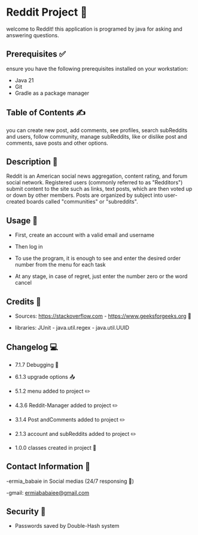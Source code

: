 # Reddit Project :speech_balloon:
welcome to Reddit!
this application is programed by java for asking and answering questions.


## Prerequisites ✅

ensure you have the following prerequisites installed on your workstation:

- Java 21
- Git
- Gradle as a package manager

## Table of Contents :writing_hand:

you can create new post, add comments, see profiles, search subReddits and users, follow community, manage subReddits, like or dislike post and comments, save posts and other options.

## Description :space_invader:

Reddit is an American social news aggregation, content rating, and forum social network. Registered users (commonly referred to as "Redditors") submit content to the site such as links, text posts, which are then voted up or down by other members. Posts are organized by subject into user-created boards called "communities" or "subreddits".

## Usage :mechanical_arm:
- First, create an account with a valid email and username

- Then log in

- To use the program, it is enough to see and enter the desired order number from the menu for each task

- At any stage, in case of regret, just enter the number zero or the word cancel


## Credits :link:
- Sources: https://stackoverflow.com - https://www.geeksforgeeks.org :100:

- libraries: JUnit - java.util.regex - java.util.UUID

## Changelog :computer:
- 7.1.7 Debugging :wrench:

- 6.1.3 upgrade options :outbox_tray:

- 5.1.2 menu added to project :pencil2:

- 4.3.6 Reddit-Manager added to project :pencil2:

- 3.1.4 Post andComments added to project :pencil2:

- 2.1.3 account and subReddits added to project :pencil2:

- 1.0.0 classes created in project :open_file_folder:

## Contact Information :iphone:
-ermia_babaie in Social medias (24/7 responsing :new_moon_with_face:)


-gmail: ermiababaiee@gmail.com 
## Security :closed_lock_with_key:
- Passwords saved by Double-Hash system


